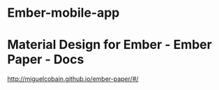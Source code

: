 # Ember-mobile-app

# Material Design for Ember - Ember Paper - Docs
http://miguelcobain.github.io/ember-paper/#/
